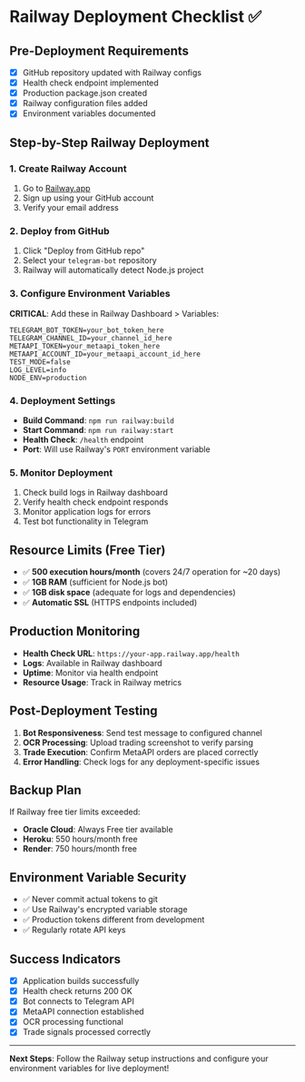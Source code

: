# Railway Deployment Checklist ✅

## Pre-Deployment Requirements
- [x] GitHub repository updated with Railway configs
- [x] Health check endpoint implemented
- [x] Production package.json created
- [x] Railway configuration files added
- [x] Environment variables documented

## Step-by-Step Railway Deployment

### 1. Create Railway Account
1. Go to [Railway.app](https://railway.app/)
2. Sign up using your GitHub account
3. Verify your email address

### 2. Deploy from GitHub
1. Click "Deploy from GitHub repo"
2. Select your `telegram-bot` repository
3. Railway will automatically detect Node.js project

### 3. Configure Environment Variables
**CRITICAL**: Add these in Railway Dashboard > Variables:

```env
TELEGRAM_BOT_TOKEN=your_bot_token_here
TELEGRAM_CHANNEL_ID=your_channel_id_here
METAAPI_TOKEN=your_metaapi_token_here
METAAPI_ACCOUNT_ID=your_metaapi_account_id_here
TEST_MODE=false
LOG_LEVEL=info
NODE_ENV=production
```

### 4. Deployment Settings
- **Build Command**: `npm run railway:build`
- **Start Command**: `npm run railway:start`
- **Health Check**: `/health` endpoint
- **Port**: Will use Railway's `PORT` environment variable

### 5. Monitor Deployment
1. Check build logs in Railway dashboard
2. Verify health check endpoint responds
3. Monitor application logs for errors
4. Test bot functionality in Telegram

## Resource Limits (Free Tier)
- ✅ **500 execution hours/month** (covers 24/7 operation for ~20 days)
- ✅ **1GB RAM** (sufficient for Node.js bot)
- ✅ **1GB disk space** (adequate for logs and dependencies)
- ✅ **Automatic SSL** (HTTPS endpoints included)

## Production Monitoring
- **Health Check URL**: `https://your-app.railway.app/health`
- **Logs**: Available in Railway dashboard
- **Uptime**: Monitor via health endpoint
- **Resource Usage**: Track in Railway metrics

## Post-Deployment Testing
1. **Bot Responsiveness**: Send test message to configured channel
2. **OCR Processing**: Upload trading screenshot to verify parsing
3. **Trade Execution**: Confirm MetaAPI orders are placed correctly
4. **Error Handling**: Check logs for any deployment-specific issues

## Backup Plan
If Railway free tier limits exceeded:
- **Oracle Cloud**: Always Free tier available
- **Heroku**: 550 hours/month free
- **Render**: 750 hours/month free

## Environment Variable Security
- ✅ Never commit actual tokens to git
- ✅ Use Railway's encrypted variable storage
- ✅ Production tokens different from development
- ✅ Regularly rotate API keys

## Success Indicators
- [x] Application builds successfully
- [x] Health check returns 200 OK
- [x] Bot connects to Telegram API
- [x] MetaAPI connection established
- [x] OCR processing functional
- [x] Trade signals processed correctly

---
**Next Steps**: Follow the Railway setup instructions and configure your environment variables for live deployment!
